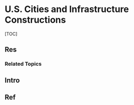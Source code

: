 # U.S. Cities and Infrastructure Constructions

[TOC]



## Res
### Related Topics



## Intro



## Ref
